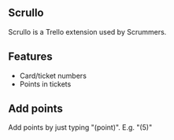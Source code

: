 ## Scrullo

Scrullo is a Trello extension used by Scrummers.

## Features

* Card/ticket numbers
* Points in tickets


## Add points

Add points by just typing "(point)". E.g. "(5)"

